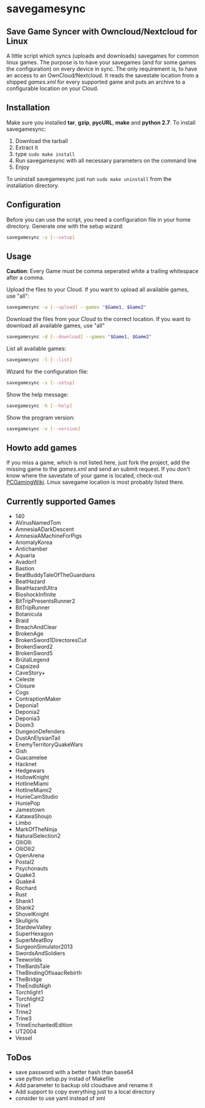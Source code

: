 # savegamesync
## Save Game Syncer with Owncloud/Nextcloud for Linux
A little script which syncs (uploads and downloads) savegames for common linux games.
The purpose is to have your savegames (and for some games the configuration) on every device in sync.
The only requirement is, to have an access to an OwnCloud/Nextcloud. It reads the savestate location from
a shipped *games.xml* for every supported game and puts an archive to a configurable location on your Cloud.

## Installation
Make sure you installed **tar**, **gzip**, **pycURL**, **make** and **python 2.7**.
To install savegamesync:
1. Download the tarball
2. Extract it
3. type ``sudo make install``
4. Run savegamesync with all necessary parameters on the command line
5. Enjoy

To uninstall savegamesync just run ``sudo make uninstall`` from the installation directory.

## Configuration
Before you can use the script, you need a configuration file
in your home directory. Generate one with the setup wizard:
```bash
savegamesync -s [--setup]
```

## Usage
**Caution**: Every Game must be comma seperated white a trailing whitespace after a comma.

Upload the files to your Cloud. If you want to upload all available games, use "all":
```bash
savegamesync -u [--upload] --games "$Game1, $Game2"
```

Download the files from your Cloud to the correct location. If you want to download all
 available games, use "all"
```bash
savegamesync -d [--download] --games "$Game1, $Game2"
```

List all available games:
```bash
savegamesync -l [--list]
```

Wizard for the configuration file:
```bash
savegamesync -s [--setup]
```

Show the help message:
```bash
savegamesync -h [--help]
```

Show the program version:
```bash
savegamesync -v [--version]
```
## Howto add games
If you miss a game, which is not listed here, just fork the project, add the missing game to the *games.xml* and send an submit request. If you don't know where the savestate of your game is located, check-out [PCGamingWiki](https://pcgamingwiki.com/wiki/Home). Linux savegame location is most probably listed there.

## Currently supported Games
* 140
* AVirusNamedTom
* AmnesiaADarkDescent
* AmnesiaAMachineForPigs
* AnomalyKorea
* Antichamber
* Aquaria
* Avadon1
* Bastion
* BeatBuddyTaleOfTheGuardians
* BeatHazard
* BeatHazardUltra
* BioshockInfinite
* BitTripPresentsRunner2
* BitTripRunner
* Botanicula
* Braid
* BreachAndClear
* BrokenAge
* BrokenSword1DirectoresCut
* BrokenSword2
* BrokenSword5
* BrütalLegend
* Capsized
* CaveStory+
* Celeste
* Closure
* Cogs
* ContraptionMaker
* Deponia1
* Deponia2
* Deponia3
* Doom3
* DungeonDefenders
* DustAnElysianTail
* EnemyTerritoryQuakeWars
* Gish
* Guacamelee
* Hacknet
* Hedgewars
* HollowKnight
* HotlineMiami
* HotlineMiami2
* HunieCamStudio
* HuniePop
* Jamestown
* KatawaShoujo
* Limbo
* MarkOfTheNinja
* NaturalSelection2
* OlliOlli
* OlliOlli2
* OpenArena
* Postal2
* Psychonauts
* Quake3
* Quake4
* Rochard
* Rust
* Shank1
* Shank2
* ShovelKnight
* Skullgirls
* StardewValley
* SuperHexagon
* SuperMeatBoy
* SurgeonSimulator2013
* SwordsAndSoldiers
* Teeworlds
* TheBardsTale
* TheBindingOfIsaacRebirth
* TheBridge
* TheEndIsNigh
* Torchlight1
* Torchlight2
* Trine1
* Trine2
* Trine3
* TrineEnchantedEdition
* UT2004
* Vessel

## ToDos
* save password with a better hash than base64
* use python setup.py instad of Makefile
* Add parameter to backup old cloudsave and rename it
* Add support to copy everything just to a local directory
* consider to use yaml instead of xml
